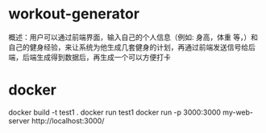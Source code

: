 # workout-generator

概述：用户可以通过前端界面，输入自己的个人信息（例如: 身高，体重 等，）和自己的健身经验，来让系统为他生成几套健身的计划，再通过前端发送信号给后端，后端生成得到数据后，再生成一个可以方便打卡


# docker
docker build -t test1 .
docker run test1
docker run -p 3000:3000 my-web-server
http://localhost:3000/

